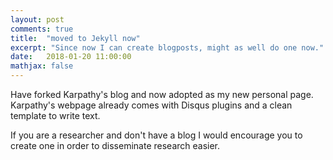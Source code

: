 ```yaml
---
layout: post
comments: true
title:  "moved to Jekyll now"
excerpt: "Since now I can create blogposts, might as well do one now."
date:   2018-01-20 11:00:00
mathjax: false
---
```


Have forked Karpathy's blog and now adopted as my new personal page. Karpathy's webpage already comes with Disqus plugins and a clean template to write text.

If you are a researcher and don't have a blog I would encourage you to create one in order to disseminate research easier.


